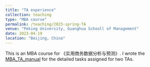 ```yaml
---
title: "TA experience"
collection: teaching
type: "MBA course"
permalink: /teaching/2023-spring-TA
venue: "Peking University, Guanghua Schooll of Management"
date: 2023-04-19
location: "Beijing, China"
---
```


This is an MBA course for 《实用商务数据分析与预测》. I wrote the [MBA_TA_manual]([MBA_TA_Manual](https://github.com/Helenology/MBA_TA_manual)) for the detailed tasks assigned for two TAs.
